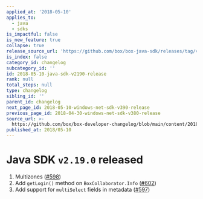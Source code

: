 ```yaml
---
applied_at: '2018-05-10'
applies_to:
  - java
  - sdks
is_impactful: false
is_new_feature: true
collapse: true
release_source_url: 'https://github.com/box/box-java-sdk/releases/tag/v2.19.0'
is_index: false
category_id: changelog
subcategory_id: ''
id: 2018-05-10-java-sdk-v2190-release
rank: null
total_steps: null
type: changelog
sibling_id: ''
parent_id: changelog
next_page_id: 2018-05-10-windows-net-sdk-v390-release
previous_page_id: 2018-04-30-windows-net-sdk-v380-release
source_url: >-
  https://github.com/box/box-developer-changelog/blob/main/content/2018/05-10-java-sdk-v2190-release.md
published_at: 2018/05-10
---
```

# Java SDK `v2.19.0` released

1. Multizones ([#598](https://github.com/box/box-java-sdk/pull/598))
2. Add `getLogin()` method on `BoxCollaborator.Info` ([#602](https://github.com/box/box-java-sdk/pull/602))
3. Add support for `multiSelect` fields in metadata ([#597](https://github.com/box/box-java-sdk/pull/597))